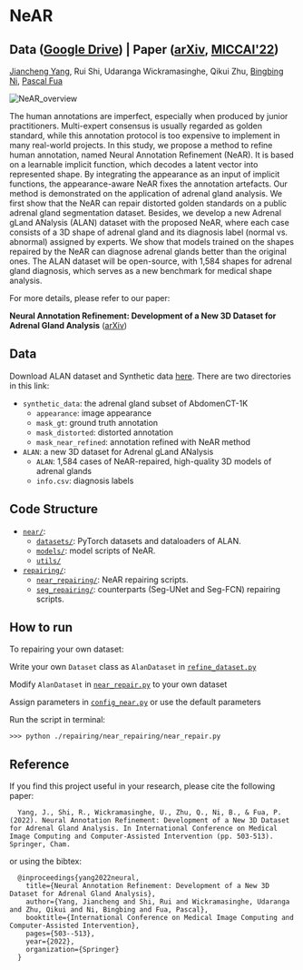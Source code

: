 # NeAR
## Data ([Google Drive](https://drive.google.com/drive/folders/1DpUjb1NFiZkyeAII_Dvvn0iO_QIqkU-E?usp=share_link)) | Paper ([arXiv](https://arxiv.org/abs/2206.15328), [MICCAI'22](https://link.springer.com/chapter/10.1007/978-3-031-16440-8_48))
[Jiancheng Yang](https://jiancheng-yang.com/), Rui Shi, Udaranga Wickramasinghe, Qikui Zhu, [Bingbing Ni](https://scholar.google.com/citations?user=eUbmKwYAAAAJ), [Pascal Fua](https://people.epfl.ch/pascal.fua)

![NeAR_overview](https://raw.githubusercontent.com/M3DV/NeAR/main/assets/overview.jpg)

The human annotations are imperfect, especially when produced by junior practitioners. Multi-expert consensus is usually regarded as golden standard, while this annotation protocol is too expensive to implement in many real-world projects. In this study, we propose a method to refine human annotation, named Neural Annotation Refinement (NeAR). It is based on a learnable implicit function, which decodes a latent vector into represented shape. By integrating the appearance as an input of implicit functions, the appearance-aware NeAR fixes the annotation artefacts. Our method is demonstrated on the application of adrenal gland analysis. We first show that the NeAR can repair distorted golden standards on a public adrenal gland segmentation dataset. Besides, we develop a new Adrenal gLand ANalysis (ALAN) dataset with the proposed NeAR, where each case consists of a 3D shape of adrenal gland and its diagnosis label (normal vs. abnormal) assigned by experts. We show that models trained on the shapes repaired by the NeAR can diagnose adrenal glands better than the original ones. The ALAN dataset will be open-source, with 1,584 shapes for adrenal gland diagnosis, which serves as a new benchmark for medical shape analysis. 

For more details, please refer to our paper:

**Neural Annotation Refinement: Development of a New 3D Dataset for Adrenal Gland Analysis** ([arXiv](https://arxiv.org/abs/2206.15328))

## Data 
Download ALAN dataset and Synthetic data [here](https://drive.google.com/drive/folders/1DpUjb1NFiZkyeAII_Dvvn0iO_QIqkU-E?usp=share_link). There are two directories in this link:
* `synthetic_data`: the adrenal gland subset of AbdomenCT-1K
    * `appearance`: image appearance
    * `mask_gt`: ground truth annotation
    * `mask_distorted`: distorted annotation
    * `mask_near_refined`: annotation refined with NeAR method
* `ALAN`: a new 3D dataset for Adrenal gLand ANalysis
    * `ALAN`: 1,584 cases of NeAR-repaired, high-quality 3D models of adrenal glands
    * `info.csv`: diagnosis labels


## Code Structure

* [`near/`](./near/):
    * [`datasets/`](./near/datasets/): PyTorch datasets and dataloaders of ALAN.
    * [`models/`](./near/models/): model scripts of NeAR.
    * [`utils/`](./near/utils/)
* [`repairing/`](./repairing/):
    * [`near_repairing/`](./repairing/near_repairing/): NeAR repairing scripts.
    * [`seg_repairing/`](./repairing/seg_repairing/): counterparts (Seg-UNet and Seg-FCN) repairing scripts. 


## How to run

To repairing your own dataset: 

Write your own `Dataset` class as `AlanDataset` in [`refine_dataset.py`](./near/datasets/refine_dataset.py)

Modify `AlanDataset` in [`near_repair.py`](./repairing/near_repairing/near_repair.py) to your own dataset

Assign parameters in [`config_near.py`](./repairing/near_repairing/config_near.py) or use the default parameters

Run the script in terminal: 

    >>> python ./repairing/near_repairing/near_repair.py


## Reference
If you find this project useful in your research, please cite the following paper:

      Yang, J., Shi, R., Wickramasinghe, U., Zhu, Q., Ni, B., & Fua, P. (2022). Neural Annotation Refinement: Development of a New 3D Dataset for Adrenal Gland Analysis. In International Conference on Medical Image Computing and Computer-Assisted Intervention (pp. 503-513). Springer, Cham.

or using the bibtex:

      @inproceedings{yang2022neural,
        title={Neural Annotation Refinement: Development of a New 3D Dataset for Adrenal Gland Analysis},
        author={Yang, Jiancheng and Shi, Rui and Wickramasinghe, Udaranga and Zhu, Qikui and Ni, Bingbing and Fua, Pascal},
        booktitle={International Conference on Medical Image Computing and Computer-Assisted Intervention},
        pages={503--513},
        year={2022},
        organization={Springer}
      }
